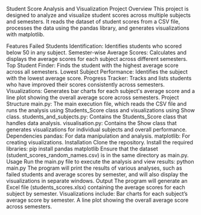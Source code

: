 Student Score Analysis and Visualization
Project Overview
This project is designed to analyze and visualize student scores across multiple subjects and semesters. It reads the dataset of student scores from a CSV file, processes the data using the pandas library, and generates visualizations with matplotlib.

Features
Failed Students Identification: Identifies students who scored below 50 in any subject.
Semester-wise Average Scores: Calculates and displays the average scores for each subject across different semesters.
Top Student Finder: Finds the student with the highest average score across all semesters.
Lowest Subject Performance: Identifies the subject with the lowest average score.
Progress Tracker: Tracks and lists students who have improved their scores consistently across semesters.
Visualizations: Generates bar charts for each subject's average score and a line plot showing the overall average score across semesters.
Project Structure
main.py: The main execution file, which reads the CSV file and runs the analysis using Students_Score class and visualizations using Show class.
students_and_subjects.py: Contains the Students_Score class that handles data analysis.
visualisation.py: Contains the Show class that generates visualizations for individual subjects and overall performance.
Dependencies
pandas: For data manipulation and analysis.
matplotlib: For creating visualizations.
Installation
Clone the repository.
Install the required libraries:
pip install pandas matplotlib
Ensure that the dataset (student_scores_random_names.csv) is in the same directory as main.py.
Usage
Run the main.py file to execute the analysis and view results:
python main.py
The program will print the results of various analyses, such as failed students and average scores by semester, and will also display the visualizations in separate windows.
Output
The program will generate an Excel file (students_scores.xlsx) containing the average scores for each subject by semester.
Visualizations include:
Bar charts for each subject’s average score by semester.
A line plot showing the overall average score across semesters.
